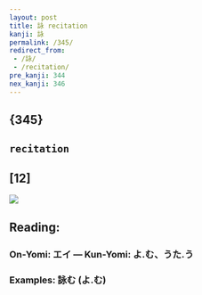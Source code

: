 ```yaml
---
layout: post
title: 詠 recitation
kanji: 詠
permalink: /345/
redirect_from:
 - /詠/
 - /recitation/
pre_kanji: 344
nex_kanji: 346
---
```


## {345}

## `recitation`

## [12]

<div class="stroke"><img src="E8A9A0.png" /></div>

## Reading:

### On-Yomi: エイ &mdash; Kun-Yomi: よ.む、うた.う

### Examples: 詠む (よ.む)
